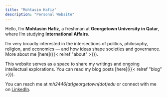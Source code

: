 ```yaml
---
title: "Mohtasim Hafiz"
description: "Personal Website"
---
```




Hello, I’m **Mohtasim Hafiz**, a freshman at **Georgetown University in Qatar**, where I’m studying **International Affairs**.

I’m very broadly interested in the intersections of politics, philosophy, religion, and economics — and how ideas shape societies and governance. More about me [here]({{< relref "about" >}}).

This website serves as a space to share my writings and ongoing intellectual explorations. You can read my blog posts [here]({{< relref "blog" >}}).

You can reach me at *mh2446(at)georgetown(dot)edu* or connect with me on [LinkedIn](https://www.linkedin.com/in/mohtasim-hafiz-775ba32a4/).
